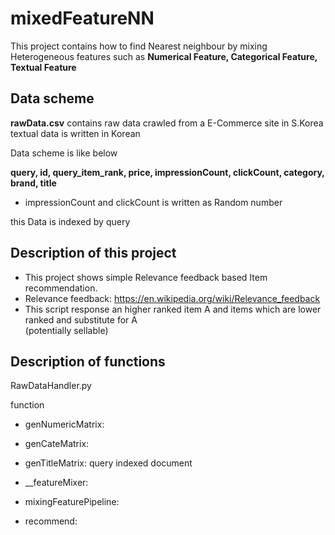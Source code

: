 # mixedFeatureNN

This project contains how to find Nearest neighbour by mixing Heterogeneous features
such as **Numerical Feature, Categorical Feature, Textual Feature**


## Data scheme

**rawData.csv** contains raw data crawled from a E-Commerce site in S.Korea
textual data is written in Korean

Data scheme is like below

**query,  id, query_item_rank,    price,  impressionCount,    clickCount, category,   brand,  title**

* impressionCount and clickCount is written as Random number

this Data is indexed by query

## Description of this project

* This project shows simple Relevance feedback based Item recommendation.
* Relevance feedback:  https://en.wikipedia.org/wiki/Relevance_feedback
* This script response an higher ranked item A and items which are lower ranked and substitute for A  
  (potentially sellable)


## Description of functions

RawDataHandler.py

function
* genNumericMatrix:

* genCateMatrix:

* genTitleMatrix: query indexed document

* __featureMixer:

* mixingFeaturePipeline:

* recommend:
